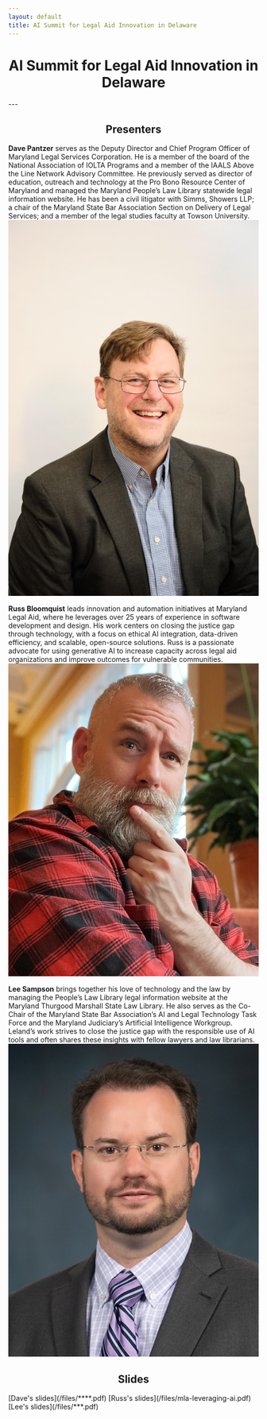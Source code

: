 ```yaml
---
layout: default
title: AI Summit for Legal Aid Innovation in Delaware
---
```


<h1 align="center"><strong>AI Summit for Legal Aid Innovation in Delaware</strong> </h1>
---

<h2 align="center">Presenters </h2>

**Dave Pantzer** serves as the Deputy Director and Chief Program Officer of Maryland Legal Services Corporation.  He is a member of the board of the National Association of IOLTA Programs and a member of the IAALS Above the Line Network Advisory Committee. He previously served as director of education, outreach and technology at the Pro Bono Resource Center of Maryland and managed the Maryland People’s Law Library statewide legal information website. He has been a civil litigator with Simms, Showers LLP; a chair of the Maryland State Bar Association Section on Delivery of Legal Services; and a member of the legal studies faculty at Towson University.
<img src="/images/dave.jpg" alt="Dave Pantzer" class="profile-image">

**Russ Bloomquist** leads innovation and automation initiatives at Maryland Legal Aid, where he leverages over 25 years of experience in software development and design. His work centers on closing the justice gap through technology, with a focus on ethical AI integration, data-driven efficiency, and scalable, open-source solutions. Russ is a passionate advocate for using generative AI to increase capacity across legal aid organizations and improve outcomes for vulnerable communities.
<img src="/images/russ-ig.jpg" alt="Russ Bloomquist" class="profile-image">

**Lee Sampson** brings together his love of technology and the law by managing the People’s Law Library legal information website at the Maryland Thurgood Marshall State Law Library. He also serves as the Co-Chair of the Maryland State Bar Association’s AI and Legal Technology Task Force and the Maryland Judiciary’s Artificial Intelligence Workgroup. Leland’s work strives to close the justice gap with the responsible use of AI tools and often shares these insights with fellow lawyers and law librarians.
<img src="/images/sampson-headshot-small.jpg" alt="Leland Sampson" class="profile-image">

<h2 align="center">Slides </h2>
[Dave's slides](/files/****.pdf)
[Russ's slides](/files/mla-leveraging-ai.pdf)
[Lee's slides](/files/***.pdf)

